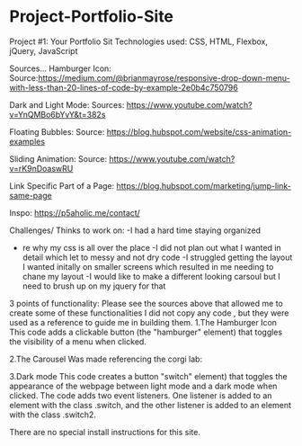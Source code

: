 # Project-Portfolio-Site
Project #1: Your Portfolio Sit
Technologies used: CSS, HTML, Flexbox, jQuery, JavaScript

Sources...
Hamburger Icon:
Source:https://medium.com/@brianmayrose/responsive-drop-down-menu-with-less-than-20-lines-of-code-by-example-2e0b4c750796

Dark and Light Mode:
Sources: https://www.youtube.com/watch?v=YnQMBo6bYvY&t=382s

Floating Bubbles:
Source: https://blog.hubspot.com/website/css-animation-examples

Sliding Animation:
Source: https://www.youtube.com/watch?v=rK9nDoaswRU

Link Specific Part of a Page:
https://blog.hubspot.com/marketing/jump-link-same-page

Inspo:
https://p5aholic.me/contact/

Challenges/ Thinks to work on:
-I had a hard time staying organized
- re why my css is all over the place
-I did not plan out what I wanted in detail which let to messy and not dry code
-I struggled getting the layout I wanted initally on smaller screens which resulted in me needing to chane my layout
-I would like to make a different looking carsoul but I need to brush up on my jquery for that


3 points of functionality: Please see the sources above that allowed me to create some of these functionalities 
I did not copy any code , but they were used as a reference to guide me in building them. 
1.The Hamburger Icon
This code adds a clickable button (the "hamburger" element) that toggles the visibility of a menu when clicked.


2.The Carousel
Was made referencing the corgi lab:

3.Dark mode
This code creates a button  "switch" element) that toggles the appearance of the webpage between  light mode and a dark mode when clicked.
The code adds two event listeners. One listener is added to an element with the class .switch, and the other listener is added to an element with the class .switch2.


There are no special install instructions for this site.
